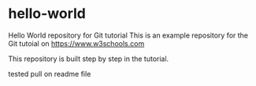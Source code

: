 # hello-world
Hello World repository for Git tutorial
This is an example repository for the Git tutoial on https://www.w3schools.com

This repository is built step by step in the tutorial.

tested pull on readme file
